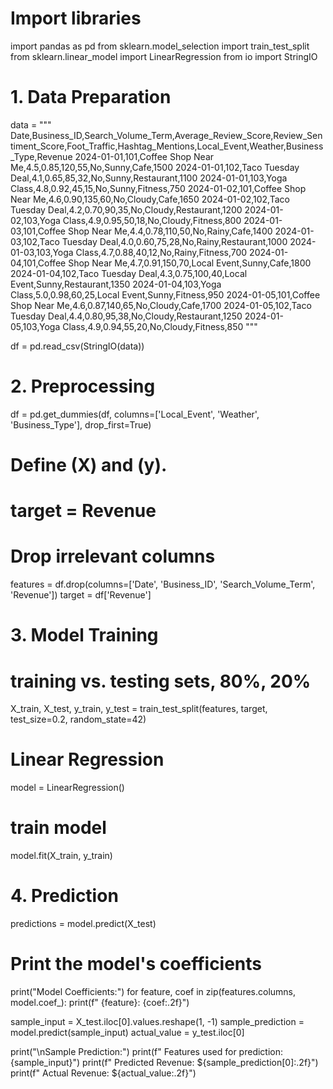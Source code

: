 # Import libraries
import pandas as pd
from sklearn.model_selection import train_test_split
from sklearn.linear_model import LinearRegression
from io import StringIO

# 1. Data Preparation 
data = """
Date,Business_ID,Search_Volume_Term,Average_Review_Score,Review_Sentiment_Score,Foot_Traffic,Hashtag_Mentions,Local_Event,Weather,Business_Type,Revenue
2024-01-01,101,Coffee Shop Near Me,4.5,0.85,120,55,No,Sunny,Cafe,1500
2024-01-01,102,Taco Tuesday Deal,4.1,0.65,85,32,No,Sunny,Restaurant,1100
2024-01-01,103,Yoga Class,4.8,0.92,45,15,No,Sunny,Fitness,750
2024-01-02,101,Coffee Shop Near Me,4.6,0.90,135,60,No,Cloudy,Cafe,1650
2024-01-02,102,Taco Tuesday Deal,4.2,0.70,90,35,No,Cloudy,Restaurant,1200
2024-01-02,103,Yoga Class,4.9,0.95,50,18,No,Cloudy,Fitness,800
2024-01-03,101,Coffee Shop Near Me,4.4,0.78,110,50,No,Rainy,Cafe,1400
2024-01-03,102,Taco Tuesday Deal,4.0,0.60,75,28,No,Rainy,Restaurant,1000
2024-01-03,103,Yoga Class,4.7,0.88,40,12,No,Rainy,Fitness,700
2024-01-04,101,Coffee Shop Near Me,4.7,0.91,150,70,Local Event,Sunny,Cafe,1800
2024-01-04,102,Taco Tuesday Deal,4.3,0.75,100,40,Local Event,Sunny,Restaurant,1350
2024-01-04,103,Yoga Class,5.0,0.98,60,25,Local Event,Sunny,Fitness,950
2024-01-05,101,Coffee Shop Near Me,4.6,0.87,140,65,No,Cloudy,Cafe,1700
2024-01-05,102,Taco Tuesday Deal,4.4,0.80,95,38,No,Cloudy,Restaurant,1250
2024-01-05,103,Yoga Class,4.9,0.94,55,20,No,Cloudy,Fitness,850
"""

df = pd.read_csv(StringIO(data))

# 2. Preprocessing
df = pd.get_dummies(df, columns=['Local_Event', 'Weather', 'Business_Type'], drop_first=True)

# Define (X) and (y).
# target = Revenue
# Drop irrelevant columns
features = df.drop(columns=['Date', 'Business_ID', 'Search_Volume_Term', 'Revenue'])
target = df['Revenue']

# 3. Model Training
# training vs. testing sets, 80%, 20%
X_train, X_test, y_train, y_test = train_test_split(features, target, test_size=0.2, random_state=42)

# Linear Regression
model = LinearRegression()

# train model 
model.fit(X_train, y_train)

# 4. Prediction
predictions = model.predict(X_test)

# Print the model's coefficients
print("Model Coefficients:")
for feature, coef in zip(features.columns, model.coef_):
    print(f"  {feature}: {coef:.2f}")

sample_input = X_test.iloc[0].values.reshape(1, -1)
sample_prediction = model.predict(sample_input)
actual_value = y_test.iloc[0]

print("\nSample Prediction:")
print(f"  Features used for prediction: {sample_input}")
print(f"  Predicted Revenue: ${sample_prediction[0]:.2f}")
print(f"  Actual Revenue: ${actual_value:.2f}")
